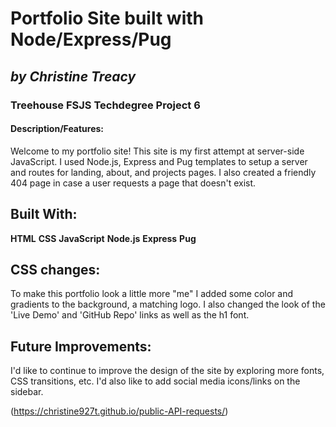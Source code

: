 # **Portfolio Site built with Node/Express/Pug**
## *by Christine Treacy*
### Treehouse FSJS Techdegree Project 6

#### Description/Features: 
Welcome to my portfolio site! This site is my first attempt at server-side JavaScript. I used Node.js, Express and Pug templates to setup a server and routes for landing, about, and projects pages. I also created a friendly 404 page in case a user requests a page that doesn't exist.

## Built With:
**HTML**
**CSS**
**JavaScript**
**Node.js**
**Express**
**Pug**

## CSS changes: 
To make this portfolio look a little more "me" I added some color and gradients to the background, a matching logo. I also changed the look of the 'Live Demo' and 'GitHub Repo' links as well as the h1 font.

## Future Improvements:
I'd like to continue to improve the design of the site by exploring more fonts, CSS transitions, etc. I'd also like to add social media icons/links on the sidebar.

(https://christine927t.github.io/public-API-requests/)
